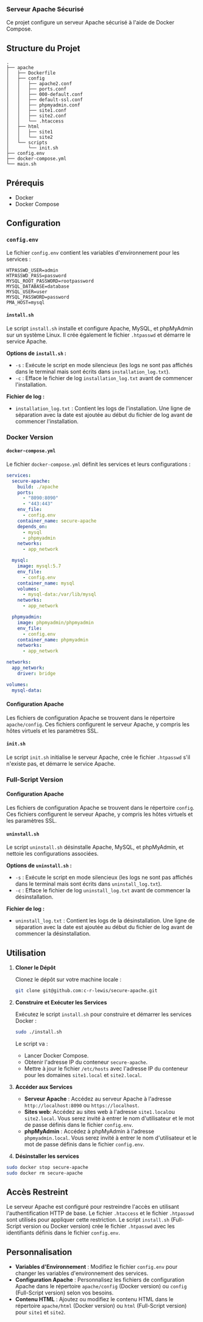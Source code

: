 ### Serveur Apache Sécurisé

Ce projet configure un serveur Apache sécurisé à l'aide de Docker Compose.

## Structure du Projet

```
.
├── apache
│   ├── Dockerfile
│   ├── config
│   │   ├── apache2.conf
│   │   ├── ports.conf
│   │   ├── 000-default.conf
│   │   ├── default-ssl.conf
│   │   ├── phpmyadmin.conf
│   │   ├── site1.conf
│   │   ├── site2.conf
│   │   └── .htaccess
│   ├── html
│   │   ├── site1
│   │   └── site2
│   └── scripts
│       └── init.sh
├── config.env
├── docker-compose.yml
└── main.sh
```


## Prérequis

- Docker
- Docker Compose

## Configuration

### `config.env`

Le fichier `config.env` contient les variables d'environnement pour les services :

```plaintext
HTPASSWD_USER=admin
HTPASSWD_PASS=password
MYSQL_ROOT_PASSWORD=rootpassword
MYSQL_DATABASE=database
MYSQL_USER=user
MYSQL_PASSWORD=password
PMA_HOST=mysql
```

#### `install.sh`

Le script `install.sh` installe et configure Apache, MySQL, et phpMyAdmin sur un système Linux. Il crée également le fichier `.htpasswd` et démarre le service Apache.

**Options de `install.sh` :**
- `-s` : Exécute le script en mode silencieux (les logs ne sont pas affichés dans le terminal mais sont écrits dans `installation_log.txt`).
- `-c` : Efface le fichier de log `installation_log.txt` avant de commencer l'installation.

**Fichier de log :**
- `installation_log.txt` : Contient les logs de l'installation. Une ligne de séparation avec la date est ajoutée au début du fichier de log avant de commencer l'installation.

### Docker Version

#### `docker-compose.yml`

Le fichier `docker-compose.yml` définit les services et leurs configurations :

```yaml
services:
  secure-apache:
    build: ./apache
    ports:
      - "8090:8090"
      - "443:443"
    env_file:
      - config.env
    container_name: secure-apache
    depends_on:
      - mysql
      - phpmyadmin
    networks:
      - app_network

  mysql:
    image: mysql:5.7
    env_file:
      - config.env
    container_name: mysql
    volumes:
      - mysql-data:/var/lib/mysql
    networks:
      - app_network

  phpmyadmin:
    image: phpmyadmin/phpmyadmin
    env_file:
      - config.env
    container_name: phpmyadmin
    networks:
      - app_network

networks:
  app_network:
    driver: bridge

volumes:
  mysql-data:
```

#### Configuration Apache

Les fichiers de configuration Apache se trouvent dans le répertoire `apache/config`. Ces fichiers configurent le serveur Apache, y compris les hôtes virtuels et les paramètres SSL.

#### `init.sh`

Le script `init.sh` initialise le serveur Apache, crée le fichier `.htpasswd` s'il n'existe pas, et démarre le service Apache.

### Full-Script Version

#### Configuration Apache

Les fichiers de configuration Apache se trouvent dans le répertoire `config`. Ces fichiers configurent le serveur Apache, y compris les hôtes virtuels et les paramètres SSL.

#### `uninstall.sh`

Le script `uninstall.sh` désinstalle Apache, MySQL, et phpMyAdmin, et nettoie les configurations associées.

**Options de `uninstall.sh` :**
- `-s` : Exécute le script en mode silencieux (les logs ne sont pas affichés dans le terminal mais sont écrits dans `uninstall_log.txt`).
- `-c` : Efface le fichier de log `uninstall_log.txt` avant de commencer la désinstallation.

**Fichier de log :**
- `uninstall_log.txt` : Contient les logs de la désinstallation. Une ligne de séparation avec la date est ajoutée au début du fichier de log avant de commencer la désinstallation.

## Utilisation

1. **Cloner le Dépôt**

   Clonez le dépôt sur votre machine locale :

   ```bash
   git clone git@github.com:c-r-lewis/secure-apache.git
   ```

2. **Construire et Exécuter les Services**

   Exécutez le script `install.sh` pour construire et démarrer les services Docker :

   ```bash
   sudo ./install.sh
   ```

   Le script va :
   - Lancer Docker Compose.
   - Obtenir l'adresse IP du conteneur `secure-apache`.
   - Mettre à jour le fichier `/etc/hosts` avec l'adresse IP du conteneur pour les domaines `site1.local` et `site2.local`.

3. **Accéder aux Services**

   - **Serveur Apache** : Accédez au serveur Apache à l'adresse `http://localhost:8090` ou `https://localhost`.
   - **Sites web**: Accédez au sites web à l'adresse `site1.local`ou `site2.local`. Vous serez invité à entrer le nom d'utilisateur et le mot de passe définis dans le fichier `config.env`.
   - **phpMyAdmin** : Accédez à phpMyAdmin à l'adresse `phpmyadmin.local`. Vous serez invité à entrer le nom d'utilisateur et le mot de passe définis dans le fichier `config.env`.

4. **Désinstaller les services**
  ```bash
  sudo docker stop secure-apache
  sudo docker rm secure-apache
  ```

## Accès Restreint

Le serveur Apache est configuré pour restreindre l'accès en utilisant l'authentification HTTP de base. Le fichier `.htaccess` et le fichier `.htpasswd` sont utilisés pour appliquer cette restriction. Le script `install.sh` (Full-Script version ou Docker version) crée le fichier `.htpasswd` avec les identifiants définis dans le fichier `config.env`.

## Personnalisation

- **Variables d'Environnement** : Modifiez le fichier `config.env` pour changer les variables d'environnement des services.
- **Configuration Apache** : Personnalisez les fichiers de configuration Apache dans le répertoire `apache/config` (Docker version) ou `config` (Full-Script version) selon vos besoins.
- **Contenu HTML** : Ajoutez ou modifiez le contenu HTML dans le répertoire `apache/html` (Docker version) ou `html` (Full-Script version) pour `site1` et `site2`.
